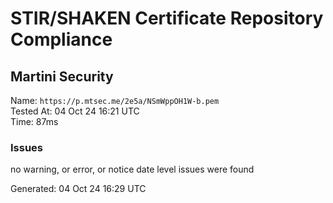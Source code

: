 # STIR/SHAKEN Certificate Repository Compliance

## Martini Security

Name: `https://p.mtsec.me/2e5a/NSmWppOH1W-b.pem`\
Tested At: 04 Oct 24 16:21 UTC\
Time: 87ms

### Issues

no warning, or error, or notice date level issues were found

Generated: 04 Oct 24 16:29 UTC
